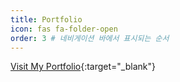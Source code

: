 ```yaml
---
title: Portfolio
icon: fas fa-folder-open
order: 3 # 네비게이션 바에서 표시되는 순서
---
```


[Visit My Portfolio](https://mlee0323@github.io/portfolio){:target="_blank"}

